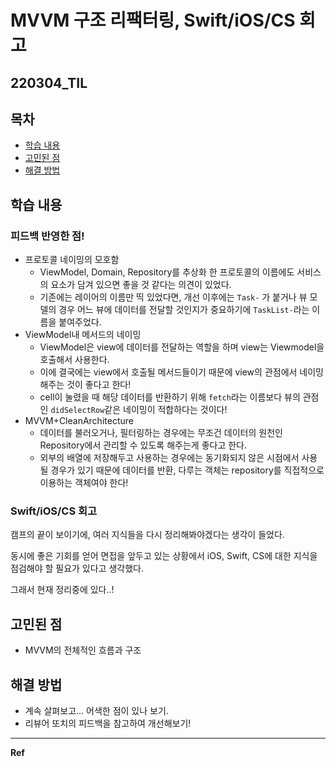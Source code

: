 ﻿# MVVM 구조 리팩터링, Swift/iOS/CS 회고

## 220304_TIL

## 목차 
- [학습 내용](#학습-내용) 
- [고민된 점](#고민된-점)
- [해결 방법](#해결-방법)


## 학습 내용

### 피드백 반영한 점!

- 프로토콜 네이밍의 모호함
	- ViewModel, Domain, Repository를 추상화 한 프로토콜의 이름에도 서비스의 요소가 담겨 있으면 좋을 것 같다는 의견이 있었다.
	- 기존에는 레이어의 이름만 띡 있었다면, 개선 이후에는 `Task-` 가 붙거나 뷰 모델의 경우 어느 뷰에 데이터를 전달할 것인지가 중요하기에 `TaskList-`라는 이름을 붙여주었다. 
- ViewModel내 메서드의 네이밍
	- ViewModel은 view에 데이터를 전달하는 역할을 하며 view는 Viewmodel을 호출해서 사용한다.
	- 이에 결국에는 view에서 호출될 메서드들이기 때문에 view의 관점에서 네이밍해주는 것이 좋다고 한다!
	- cell이 눌렸을 때 해당 데이터를 반환하기 위해 `fetch`라는 이름보다 뷰의 관점인 `didSelectRow`같은 네이밍이 적합하다는 것이다!
- MVVM+CleanArchitecture
	- 데이터를 불러오거나, 필터링하는 경우에는 무조건 데이터의 원천인 Repository에서 관리할 수 있도록 해주는게 좋다고 한다.
	- 외부의 배열에 저장해두고 사용하는 경우에는 동기화되지 않은 시점에서 사용될 경우가 있기 때문에 데이터를 반환, 다루는 객체는 repository를 직접적으로 이용하는 객체여야 한다! 

### Swift/iOS/CS 회고

캠프의 끝이 보이기에, 여러 지식들을 다시 정리해봐야겠다는 생각이 들었다.

동시에 좋은 기회를 얻어 면접을 앞두고 있는 상황에서 iOS, Swift, CS에 대한 지식을 점검해야 할 필요가 있다고 생각했다. 

그래서 현재 정리중에 있다..!

## 고민된 점 
- MVVM의 전체적인 흐름과 구조

## 해결 방법 
- 계속 살펴보고... 어색한 점이 있나 보기. 
- 리뷰어 또치의 피드백을 참고하여 개선해보기!

---

**Ref**

